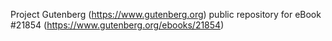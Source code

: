 Project Gutenberg (https://www.gutenberg.org) public repository for eBook #21854 (https://www.gutenberg.org/ebooks/21854)
